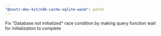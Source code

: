 ```yaml
---
"@nostr-dev-kit/ndk-cache-sqlite-wasm": patch
---
```


Fix "Database not initialized" race condition by making query function wait for initialization to complete
